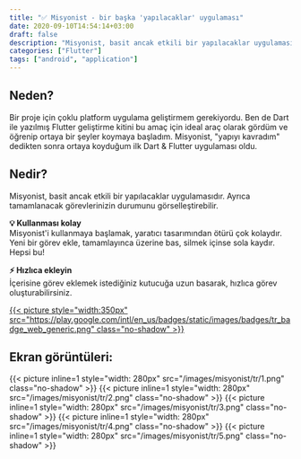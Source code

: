 ```yaml
---
title: "✅ Misyonist - bir başka 'yapılacaklar' uygulaması"
date: 2020-09-10T14:54:14+03:00
draft: false
description: "Misyonist, basit ancak etkili bir yapılacaklar uygulamasıdır. Ayrıca tamamlanacak görevlerinizin durumunu görselleştirebilir."
categories: ["Flutter"]
tags: ["android", "application"]
---
```


## Neden?
Bir proje için çoklu platform uygulama geliştirmem gerekiyordu. Ben de Dart ile yazılmış Flutter geliştirme kitini bu amaç için ideal araç olarak gördüm ve öğrenip ortaya bir şeyler koymaya başladım. Misyonist, "yapıyı kavradım" dedikten sonra ortaya koyduğum ilk Dart & Flutter uygulaması oldu. 

## Nedir?
Misyonist, basit ancak etkili bir yapılacaklar uygulamasıdır. Ayrıca tamamlanacak görevlerinizin durumunu görselleştirebilir.

__💡 Kullanması kolay__  
Misyonist'i kullanmaya başlamak, yaratıcı tasarımından ötürü çok kolaydır. Yeni bir görev ekle, tamamlayınca üzerine bas, silmek içinse sola kaydır. Hepsi bu!

__⚡️  Hızlıca ekleyin__  
İçerisine görev eklemek istediğiniz kutucuğa uzun basarak, hızlıca görev oluşturabilirsiniz.

[{{< picture style="width:350px" src="https://play.google.com/intl/en_us/badges/static/images/badges/tr_badge_web_generic.png" class="no-shadow" >}}](https://play.google.com/store/apps/details?id=dev.elma.misyonist&utm_source=elma.dev)


## Ekran görüntüleri:
{{< picture inline=1 style="width: 280px" src="/images/misyonist/tr/1.png" class="no-shadow" >}}
{{< picture inline=1 style="width: 280px" src="/images/misyonist/tr/2.png" class="no-shadow" >}}
{{< picture inline=1 style="width: 280px" src="/images/misyonist/tr/3.png" class="no-shadow" >}}
{{< picture inline=1 style="width: 280px" src="/images/misyonist/tr/4.png" class="no-shadow" >}}
{{< picture inline=1 style="width: 280px" src="/images/misyonist/tr/5.png" class="no-shadow" >}}

